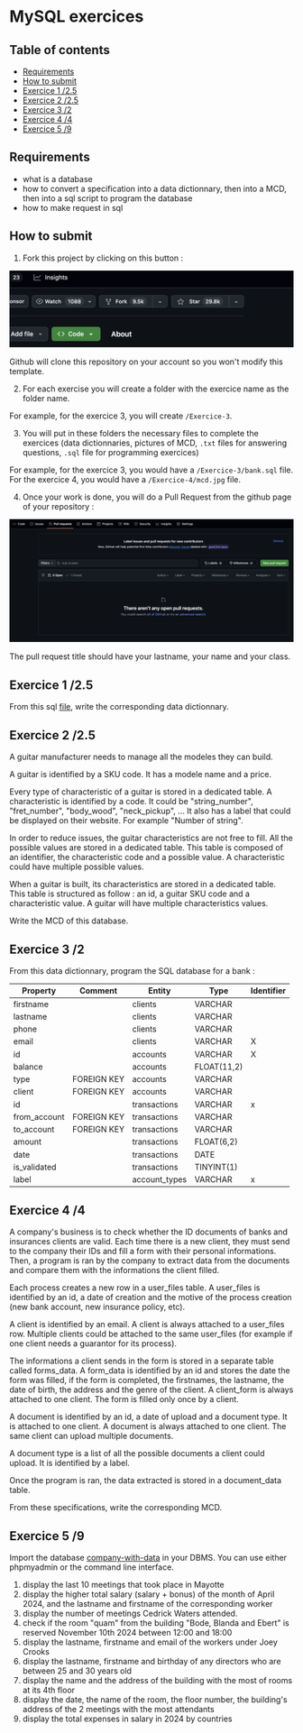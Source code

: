 # MySQL exercices <!-- omit in toc -->

## Table of contents <!-- omit in toc -->

- [Requirements](#requirements)
- [How to submit](#how-to-submit)
- [Exercice 1 /2.5](#exercice-1-25)
- [Exercice 2 /2.5](#exercice-2-25)
- [Exercice 3 /2](#exercice-3-2)
- [Exercice 4 /4](#exercice-4-4)
- [Exercice 5 /9](#exercice-5-9)

## Requirements

- what is a database
- how to convert a specification into a data dictionnary, then into a MCD, then into a sql script to program the database
- how to make request in sql

## How to submit

1. Fork this project by clicking on this button :

![fork button](assets/fork.png)

Github will clone this repository on your account so you won't modify this template.

2. For each exercise you will create a folder with the exercice name as the folder name.

For example, for the exercice 3, you will create `/Exercice-3`.

3. You will put in these folders the necessary files to complete the exercices (data dictionnaries, pictures of MCD, `.txt` files for answering questions, `.sql` file for programming exercices)

For example, for the exercice 3, you would have a `/Exercice-3/bank.sql` file. For the exercice 4, you would have a `/Exercice-4/mcd.jpg` file.

4. Once your work is done, you will do a Pull Request from the github page of your repository :

![pull request](assets/PR.png)

The pull request title should have your lastname, your name and your class.

## Exercice 1 /2.5

From this sql [file](mysql/ecommerce.sql), write the corresponding data dictionnary.

## Exercice 2 /2.5

A guitar manufacturer needs to manage all the modeles they can build.

A guitar is identified by a SKU code. It has a modele name and a price.

Every type of characteristic of a guitar is stored in a dedicated table. A characteristic is identified by a code. It could be "string_number", "fret_number", "body_wood", "neck_pickup", ... It also has a label that could be displayed on their website. For example "Number of string".

In order to reduce issues, the guitar characteristics are not free to fill. All the possible values are stored in a dedicated table. This table is composed of an identifier, the characteristic code and a possible value. A characteristic could have multiple possible values.

When a guitar is built, its characteristics are stored in a dedicated table. This table is structured as follow : an id, a guitar SKU code and a characteristic value. A guitar will have multiple characteristics values.

Write the MCD of this database.

## Exercice 3 /2

From this data dictionnary, program the SQL database for a bank :

| Property     | Comment     | Entity        | Type        | Identifier |
| ------------ | ----------- | ------------- | ----------- | ---------- |
| firstname    |             | clients       | VARCHAR     |            |
| lastname     |             | clients       | VARCHAR     |            |
| phone        |             | clients       | VARCHAR     |            |
| email        |             | clients       | VARCHAR     | X          |
| id           |             | accounts      | VARCHAR     | X          |
| balance      |             | accounts      | FLOAT(11,2) |            |
| type         | FOREIGN KEY | accounts      | VARCHAR     |            |
| client       | FOREIGN KEY | accounts      | VARCHAR     |            |
| id           |             | transactions  | VARCHAR     | x          |
| from_account | FOREIGN KEY | transactions  | VARCHAR     |            |
| to_account   | FOREIGN KEY | transactions  | VARCHAR     |            |
| amount       |             | transactions  | FLOAT(6,2)  |            |
| date         |             | transactions  | DATE        |            |
| is_validated |             | transactions  | TINYINT(1)  |            |
| label        |             | account_types | VARCHAR     | x          |

## Exercice 4 /4

A company's business is to check whether the ID documents of banks and insurances clients are valid. Each time there is a new client, they must send to the company their IDs and fill a form with their personal informations. Then, a program is ran by the company to extract data from the documents and compare them with the informations the client filled.

Each process creates a new row in a user_files table. A user_files is identified by an id, a date of creation and the motive of the process creation (new bank account, new insurance policy, etc).

A client is identified by an email. A client is always attached to a user_files row. Multiple clients could be attached to the same user_files (for example if one client needs a guarantor for its process).

The informations a client sends in the form is stored in a separate table called forms_data. A form_data is identified by an id and stores the date the form was filled, if the form is completed, the firstnames, the lastname, the date of birth, the address and the genre of the client. A client_form is always attached to one client. The form is filled only once by a client.

A document is identified by an id, a date of upload and a document type. It is attached to one client. A document is always attached to one client. The same client can upload multiple documents.

A document type is a list of all the possible documents a client could upload. It is identified by a label.

Once the program is ran, the data extracted is stored in a document_data table.

From these specifications, write the corresponding MCD.

## Exercice 5 /9

Import the database [company-with-data](mysql/company-with-data.sql) in your DBMS. You can use either phpmyadmin or the command line interface.

1. display the last 10 meetings that took place in Mayotte
2. display the higher total salary (salary + bonus) of the month of April 2024, and the lastname and firstname of the corresponding worker
3. display the number of meetings Cedrick Waters attended.
4. check if the room "quam" from the building "Bode, Blanda and Ebert" is reserved November 10th 2024 between 12:00 and 18:00
5. display the lastname, firstname and email of the workers under Joey Crooks
6. display the lastname, firstname and birthday of any directors who are between 25 and 30 years old
7. display the name and the address of the building with the most of rooms at its 4th floor
8. display the date, the name of the room, the floor number, the building's address of the 2 meetings with the most attendants
9. display the total expenses in salary in 2024 by countries
